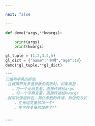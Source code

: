 ```yaml
---

next: false

---
```




<BlogInfo id="902"/>

```python
def demo(*args,**kwargs):

    print(args)
    print(kwargs)

gl_tuple = (1,2,3,4,5)
gl_dict = {"name":"小明","age":18}
demo(*gl_tuple,**gl_dict)

"""
元组和字典的拆包
.在调用带有多值参数的函数时，如果希望：
   。将一个元组变量，直接传递给args
   。将一个字典变量，直接传递给kwargs
.就可以使用拆包，简化参数的传递，拆包的方式：
    。在元组变量前加一个*
    。在字典变量前加两个**


"""
```



<ActionBox />

